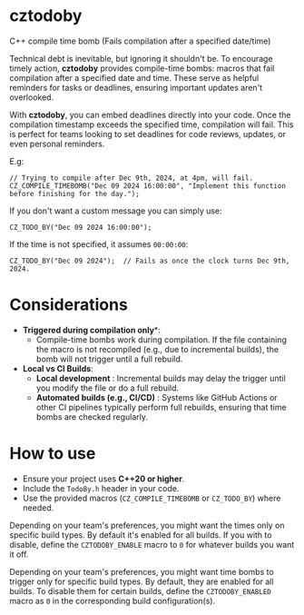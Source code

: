 # cztodoby

C++ compile time bomb (Fails compilation after a specified date/time)

Technical debt is inevitable, but ignoring it shouldn't be. To encourage timely action, **cztodoby** provides compile-time bombs: macros
that fail compilation after a specified date and time.
These serve as helpful reminders for tasks or deadlines, ensuring important updates aren't overlooked.

With **cztodoby**, you can embed deadlines directly into your code. Once the compilation timestamp exceeds the specified time,
compilation will fail. This is perfect for teams looking to set deadlines for code reviews, updates, or even personal reminders.

E.g:

```
// Trying to compile after Dec 9th, 2024, at 4pm, will fail.
CZ_COMPILE_TIMEBOMB("Dec 09 2024 16:00:00", "Implement this function before finishing for the day.");
```

If you don't want a custom message you can simply use:

```
CZ_TODO_BY("Dec 09 2024 16:00:00");
```

If the time is not specified, it assumes `00:00:00`:

```
CZ_TODO_BY("Dec 09 2024");  // Fails as once the clock turns Dec 9th, 2024.
```

# Considerations

* **Triggered during compilation only***:
	* Compile-time bombs work during compilation. If the file containing the macro is not recompiled (e.g., due to incremental builds), the bomb will not trigger until a full rebuild.
* **Local vs CI Builds**:
    * **Local development** : Incremental builds may delay the trigger until you modify the file or do a full rebuild.
    * **Automated builds (e.g., CI/CD)** : Systems like GitHub Actions or other CI pipelines typically perform full rebuilds, ensuring that time bombs are checked regularly.

# How to use

* Ensure your project uses **C++20 or higher**.
* Include the `TodoBy.h` header in your code.
* Use the provided macros (`CZ_COMPILE_TIMEBOMB` or `CZ_TODO_BY`) where needed.

Depending on your team's preferences, you might want the times only on specific build types.
By default it's enabled for all builds. If you with to disable, define the `CZTODOBY_ENABLE` macro to `0` for whatever builds you want it off.

Depending on your team's preferences, you might want time bombs to trigger only for specific build types.
By default, they are enabled for all builds. To disable them for certain builds, define the `CZTODOBY_ENABLED` macro as `0` in the corresponding build configuration(s).

